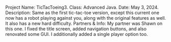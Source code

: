 Project Name: TicTacToeing3.
Class: Advanced Java.
Date: May 3, 2024.
Description: Same as the first tic-tac-toe version, except this current one now has a robot playing against you, along with the original features as well. It also has a new hard difficulty.
Partners & Info: My partner was Shawn on this one. I fixed the title screen, added navigation buttons, and also renovated some GUI. I additionally added a single player option too.
